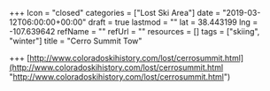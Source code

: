 +++
Icon = "closed"
categories = ["Lost Ski Area"]
date = "2019-03-12T06:00:00+00:00"
draft = true
lastmod = ""
lat = 38.443199
lng = -107.639642
refName = ""
refUrl = ""
resources = []
tags = ["skiing", "winter"]
title = "Cerro Summit Tow"

+++
[http://www.coloradoskihistory.com/lost/cerrosummit.html](http://www.coloradoskihistory.com/lost/cerrosummit.html "http://www.coloradoskihistory.com/lost/cerrosummit.html")